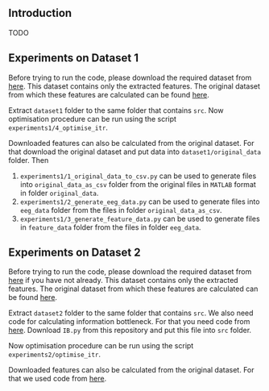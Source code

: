 

## Introduction

TODO

## Experiments on Dataset 1

Before trying to run the code, please download the required dataset from [here](https://drive.google.com/file/d/1JmVFwb75GlzH9zGUZxixpxQ17SinOPQX/view?usp=sharing). This dataset contains only the extracted features. The original dataset from which these features are calculated can be found [here](http://www.bakardjian.com/work/ssvep_data_Bakardjian.html).

Extract `dataset1` folder to the same folder that contains `src`. Now optimisation procedure can be run using the script `experiments1/4_optimise_itr`. 

Downloaded features can also be calculated from the original dataset. For that download the original dataset and put data into `dataset1/original_data` folder. Then

1. `experiments1/1_original_data_to_csv.py` can be used to generate files into `original_data_as_csv` folder from the original files in `MATLAB` format in folder `original_data`.
2. `experiments1/2_generate_eeg_data.py` can be used to generate files into `eeg_data` folder from the files in folder `original_data_as_csv`.
3. `experiments1/3_generate_feature_data.py` can be used to generate files in `feature_data` folder from the files in folder `eeg_data`.


## Experiments on Dataset 2

Before trying to run the code, please download the required dataset from [here](https://drive.google.com/file/d/1JmVFwb75GlzH9zGUZxixpxQ17SinOPQX/view?usp=sharing) if you have not already. This dataset contains only the extracted features. The original dataset from which these features are calculated can be found [here](http://bci.med.tsinghua.edu.cn/download.html).

Extract `dataset2` folder to the same folder that contains `src`.
We also need code for calculating information bottleneck. For that you need code from [here](https://github.com/djstrouse/information-bottleneck). Download `IB.py` from this repository and put this file into `src` folder.

Now optimisation procedure can be run using the script `experiments2/optimise_itr`. 

Downloaded features can also be calculated from the original dataset. For that we used code from [here](https://github.com/mnakanishi/TRCA-SSVEP).
